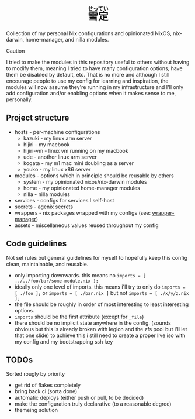 <h1 align="center">
<ruby>
  雪定<rp>(</rp><rt>せってい</rt><rp>)</rp>
</ruby>
</h1>
Collection of my personal Nix configurations and opinionated NixOS, nix-darwin, home-manager, and nilla modules.

> [!CAUTION]
> I tried to make the modules in this repository useful to others without having
> to modify them, meaning I tried to have many configuration options, have them
> be disabled by default, etc. That is no more and although I still encourage
> people to use my config for learning and inspiration, the modules will now
> assume they're running in my infrastructure and I'll only add configuration
> and/or enabling options when it makes sense to me, personally.

## Project structure

- hosts - per-machine configurations
  - kazuki - my linux arm server
  - hijiri - my macbook
  - hijiri-vm - linux vm running on my macbook
  - ude - another linux arm server
  - kogata - my m1 mac mini doubling as a server
  - youko - my linux x86 server
- modules - options which in principle should be reusable by others
  - system - my opinionated nixos/nix-darwin modules
  - home - my opinionated home-manager modules
  - nilla - nilla modules
- services - configs for services I self-host
- secrets - agenix secrets
- wrappers - nix packages wrapped with my configs (see:
  [wrapper-manager](https://github.com/viperML/wrapper-manager))
- assets - miscellaneous values reused throughout my config

## Code guidelines

Not set rules but general guidelines for myself to hopefully keep this config
clean, maintainable, and reusable.

- only importing downwards. this means no
  `imports = [ ../../foo/bar/some-module.nix ];`
- ideally only one level of imports. this means i'll try to only do
  `imports = [ ./foo ];` or `imports = [ ./bar.nix ]` but not
  `imports = [ ./x/y/z.nix ];`
- the file should be roughly in order of most interesting to least interesting
  options.
- `imports` should be the first attribute (except for `_file`)
- there should be no implicit state anywhere in the config. (sounds obvious but
  this is already broken with legion and the zfs pool but i'll let that one
  slide) to achieve this i still need to create a proper live iso with my config
  and my bootstrapping ssh key

## TODOs

Sorted rougly by priority

- get rid of flakes completely
- bring back ci (sorta done)
- automatic deploys (either push or pull, to be decided)
- make the configuration truly declarative (to a reasonable degree)
- themeing solution

